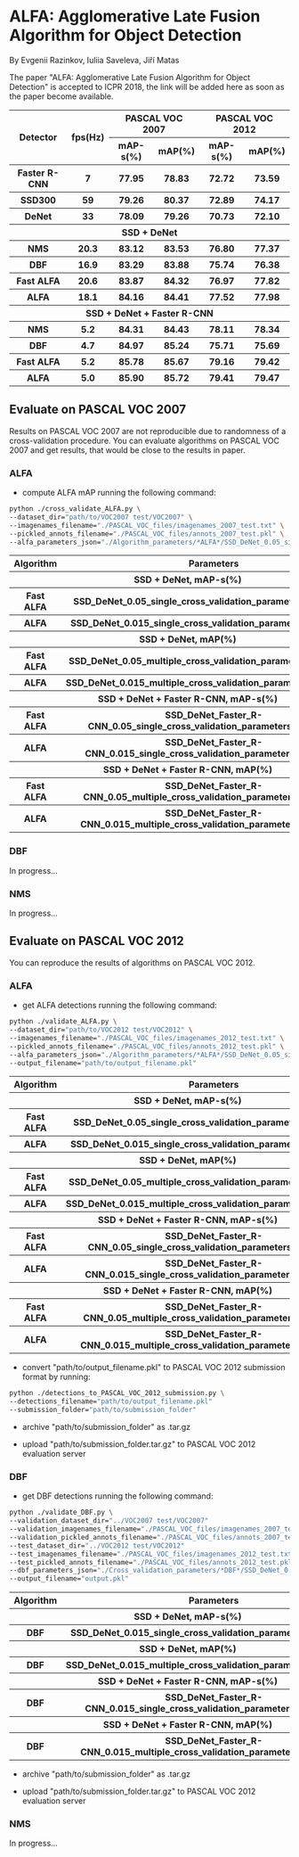 # ALFA: Agglomerative Late Fusion Algorithm for Object Detection

By Evgenii Razinkov, Iuliia Saveleva, Jiří Matas

The paper "ALFA: Agglomerative Late Fusion Algorithm for Object Detection" is accepted 
to ICPR 2018, the link will be added here as soon as the paper become available.

<table>
    <thead>
        <tr>
            <th rowspan=2>Detector</th>
            <th rowspan=2>fps(Hz)</th>
            <th colspan=2>PASCAL VOC 2007</th>
            <th colspan=2>PASCAL VOC 2012</th>
        </tr>
        <tr>
            <th>mAP-s(%)</th>
            <th>mAP(%)</th>
            <th>mAP-s(%)</th>
            <th>mAP(%)</th>
        </tr>
    </thead>
    <tbody>
        <tr>
            <th>Faster R-CNN</th>
            <th>7</th>
            <th>77.95</th>
            <th>78.83</th>
            <th>72.72</th>
            <th>73.59</th>
        </tr>
        <tr>
            <th>SSD300</th>
            <th>59</th>
            <th>79.26</th>
            <th>80.37</th>
            <th>72.89</th>
            <th>74.17</th>
        </tr>
        <tr>
            <th>DeNet</th>
            <th>33</th>
            <th>78.09</th>
            <th>79.26</th>
            <th>70.73</th>
            <th>72.10</th>
        </tr>
        <tr>
            <th colspan=6>SSD + DeNet</th>
        </tr>
        <tr>
            <th>NMS</th>
            <th>20.3</th>
            <th>83.12</th>
            <th>83.53</th>
            <th>76.80</th>
            <th>77.37</th>
        </tr>
        <tr>
            <th>DBF</th>
            <th>16.9</th>
            <th>83.29</th>
            <th>83.88</th>
            <th>75.74</th>
            <th>76.38</th>
        </tr>
        <tr>
            <th>Fast ALFA</th>
            <th>20.6</th>
            <th>83.87</th>
            <th>84.32</th>
            <th>76.97</th>
            <th>77.82</th>
        </tr>
        <tr>
            <th>ALFA</th>
            <th>18.1</th>
            <th>84.16</th>
            <th>84.41</th>
            <th>77.52</th>
            <th>77.98</th>
        </tr>
                <tr>
            <th colspan=6>SSD + DeNet + Faster R-CNN</th>
        </tr>
        <tr>
            <th>NMS</th>
            <th>5.2</th>
            <th>84.31</th>
            <th>84.43</th>
            <th>78.11</th>
            <th>78.34</th>
        </tr>
        <tr>
            <th>DBF</th>
            <th>4.7</th>
            <th>84.97</th>
            <th>85.24</th>
            <th>75.71</th>
            <th>75.69</th>
        </tr>
        <tr>
            <th>Fast ALFA</th>
            <th>5.2</th>
            <th>85.78</th>
            <th>85.67</th>
            <th>79.16</th>
            <th>79.42</th>
        </tr>
        <tr>
            <th>ALFA</th>
            <th>5.0</th>
            <th>85.90</th>
            <th>85.72</th>
            <th>79.41</th>
            <th>79.47</th>
        </tr>
    </tbody>
</table>

## Evaluate on PASCAL VOC 2007

Results on PASCAL VOC 2007 are not reproducible due to randomness of a cross-validation procedure.
You can evaluate algorithms on PASCAL VOC 2007 and get results, that would be close to the results in paper.

### ALFA

* compute ALFA mAP running the following command:
```bash
python ./cross_validate_ALFA.py \
--dataset_dir="path/to/VOC2007 test/VOC2007" \
--imagenames_filename="./PASCAL_VOC_files/imagenames_2007_test.txt" \
--pickled_annots_filename="./PASCAL_VOC_files/annots_2007_test.pkl" \
--alfa_parameters_json="./Algorithm_parameters/*ALFA*/SSD_DeNet_0.05_single_cross_validation_parameters_2007.json"
```

<table>
    <thead>
        <tr>
            <th>Algorithm</th>
            <th>Parameters</th>
        </tr>
    </thead>
    <tbody>
        <tr>
            <th colspan=2>SSD + DeNet, mAP-s(%)</th>
        </tr>
        <tr>
            <th>Fast ALFA</th>
            <th>SSD_DeNet_0.05_single_cross_validation_parameters_2007.json</th>
        </tr>
        <tr>
            <th>ALFA</th>
            <th>SSD_DeNet_0.015_single_cross_validation_parameters_2007.json</th>
        </tr>
        <tr>
            <th colspan=5>SSD + DeNet, mAP(%)</th>
        </tr>
        <tr>
            <th>Fast ALFA</th>
            <th>SSD_DeNet_0.05_multiple_cross_validation_parameters_2007.json</th>
        </tr>
        <tr>
            <th>ALFA</th>
            <th>SSD_DeNet_0.015_multiple_cross_validation_parameters_2007.json</th>
        </tr>
        <tr>
            <th colspan=2>SSD + DeNet + Faster R-CNN, mAP-s(%)</th>
        </tr>
        <tr>
            <th>Fast ALFA</th>
            <th>SSD_DeNet_Faster_R-CNN_0.05_single_cross_validation_parameters_2007.json</th>
        </tr>
        <tr>
            <th>ALFA</th>
            <th>SSD_DeNet_Faster_R-CNN_0.015_single_cross_validation_parameters_2007.json</th>
        </tr>
            <th colspan=2>SSD + DeNet + Faster R-CNN, mAP(%)</th>
        </tr>
        <tr>
            <th>Fast ALFA</th>
            <th>SSD_DeNet_Faster_R-CNN_0.05_multiple_cross_validation_parameters_2007.json</th>
        </tr>
        <tr>
            <th>ALFA</th>
            <th>SSD_DeNet_Faster_R-CNN_0.015_multiple_cross_validation_parameters_2007.json</th>
        </tr>
    </tbody>
</table>


### DBF

In progress...

### NMS

In progress...

## Evaluate on PASCAL VOC 2012

You can reproduce the results of algorithms on PASCAL VOC 2012.

### ALFA
* get ALFA detections running the following command:
```bash
python ./validate_ALFA.py \
--dataset_dir="path/to/VOC2012 test/VOC2012" \
--imagenames_filename="./PASCAL_VOC_files/imagenames_2012_test.txt" \
--pickled_annots_filename="./PASCAL_VOC_files/annots_2012_test.pkl" \
--alfa_parameters_json="./Algorithm_parameters/*ALFA*/SSD_DeNet_0.05_single_cross_validation_parameters_2012.json" \
--output_filename="path/to/output_filename.pkl"
```

<table>
    <thead>
        <tr>
            <th>Algorithm</th>
            <th>Parameters</th>
        </tr>
    </thead>
    <tbody>
        <tr>
            <th colspan=2>SSD + DeNet, mAP-s(%)</th>
        </tr>
        <tr>
            <th>Fast ALFA</th>
            <th>SSD_DeNet_0.05_single_cross_validation_parameters_2012.json</th>
        </tr>
        <tr>
            <th>ALFA</th>
            <th>SSD_DeNet_0.015_single_cross_validation_parameters_2012.json</th>
        </tr>
        <tr>
            <th colspan=2>SSD + DeNet, mAP(%)</th>
        </tr>
        <tr>
            <th>Fast ALFA</th>
            <th>SSD_DeNet_0.05_multiple_cross_validation_parameters_2012.json</th>
        </tr>
        <tr>
            <th>ALFA</th>
            <th>SSD_DeNet_0.015_multiple_cross_validation_parameters_2012.json</th>
        </tr>
        <tr>
            <th colspan=2>SSD + DeNet + Faster R-CNN, mAP-s(%)</th>
        </tr>
        <tr>
            <th>Fast ALFA</th>
            <th>SSD_DeNet_Faster_R-CNN_0.05_single_cross_validation_parameters_2012.json</th>
        </tr>
        <tr>
            <th>ALFA</th>
            <th>SSD_DeNet_Faster_R-CNN_0.015_single_cross_validation_parameters_2012.json</th>
        </tr>
        <tr>
            <th colspan=2>SSD + DeNet + Faster R-CNN, mAP(%)</th>
        </tr>
        <tr>
            <th>Fast ALFA</th>
            <th>SSD_DeNet_Faster_R-CNN_0.05_multiple_cross_validation_parameters_2012.json</th>
        </tr>
        <tr>
            <th>ALFA</th>
            <th>SSD_DeNet_Faster_R-CNN_0.015_multiple_cross_validation_parameters_2012.json</th>
        </tr>
    </tbody>
</table>


* convert "path/to/output_filename.pkl" to PASCAL VOC 2012 submission format by running:
```bash
python ./detections_to_PASCAL_VOC_2012_submission.py \
--detections_filename="path/to/output_filename.pkl"
--submission_folder="path/to/submission_folder"
```

* archive "path/to/submission_folder" as .tar.gz

* upload "path/to/submission_folder.tar.gz" to PASCAL VOC 2012 evaluation server

### DBF

* get DBF detections running the following command:
```bash
python ./validate_DBF.py \
--validation_dataset_dir="../VOC2007 test/VOC2007"
--validation_imagenames_filename="./PASCAL_VOC_files/imagenames_2007_test.txt"
--validation_pickled_annots_filename="./PASCAL_VOC_files/annots_2007_test.pkl"
--test_dataset_dir="../VOC2012 test/VOC2012"
--test_imagenames_filename="./PASCAL_VOC_files/imagenames_2012_test.txt"
--test_pickled_annots_filename="./PASCAL_VOC_files/annots_2012_test.pkl"
--dbf_parameters_json="./Cross_validation_parameters/*DBF*/SSD_DeNet_0.05_single_cross_validation_parameters_2012.json"
--output_filename="output.pkl"
```

<table>
    <thead>
        <tr>
            <th>Algorithm</th>
            <th>Parameters</th>
        </tr>
    </thead>
    <tbody>
        <tr>
            <th colspan=2>SSD + DeNet, mAP-s(%)</th>
        </tr>
        <tr>
            <th>DBF</th>
            <th>SSD_DeNet_0.015_single_cross_validation_parameters_2012.json</th>
        </tr>
        <tr>
            <th colspan=2>SSD + DeNet, mAP(%)</th>
        </tr>
        <tr>
            <th>DBF</th>
            <th>SSD_DeNet_0.015_multiple_cross_validation_parameters_2012.json</th>
        </tr>
        <tr>
            <th colspan=2>SSD + DeNet + Faster R-CNN, mAP-s(%)</th>
        </tr>
        <tr>
            <th>DBF</th>
            <th>SSD_DeNet_Faster_R-CNN_0.015_single_cross_validation_parameters_2012.json</th>
        </tr>
        <tr>
            <th colspan=2>SSD + DeNet + Faster R-CNN, mAP(%)</th>
        </tr>
        <tr>
            <th>DBF</th>
            <th>SSD_DeNet_Faster_R-CNN_0.015_multiple_cross_validation_parameters_2012.json</th>
        </tr>
    </tbody>
</table>

* archive "path/to/submission_folder" as .tar.gz

* upload "path/to/submission_folder.tar.gz" to PASCAL VOC 2012 evaluation server


### NMS

In progress...